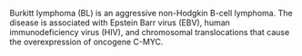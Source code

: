 Burkitt lymphoma (BL) is an aggressive non-Hodgkin B-cell lymphoma. The disease is associated with Epstein Barr virus (EBV), human immunodeficiency virus (HIV), and chromosomal translocations that cause the overexpression of oncogene C-MYC.